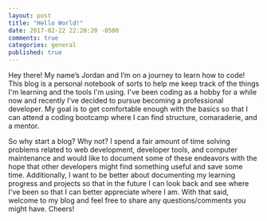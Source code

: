 ```yaml
---
layout: post
title: "Hello World!"
date: 2017-02-22 22:20:20 -0500
comments: true
categories: general 
published: true
---
```


Hey there! My name’s Jordan and I’m on a journey to learn how to code! This blog is a personal notebook of sorts to help me keep track of the things I'm learning and the tools I'm using. I've been coding as a hobby for a while now and recently I’ve decided to pursue becoming a professional developer. My goal is to get comfortable enough with the basics so that I can attend a coding bootcamp where I can find structure, comaraderie, and a mentor.
<!-- more -->

So why start a blog? Why not? I spend a fair amount of time solving problems related to web development, developer tools, and computer maintenance and would like to document some of these endeavors with the hope that other developers might find something useful and save some time. Additionally, I want to be better about documenting my learning progress and projects so that in the future I can look back and see where I've been so that I can better appreciate where I am. With that said, welcome to my blog and feel free to share any questions/comments you might have. Cheers!
